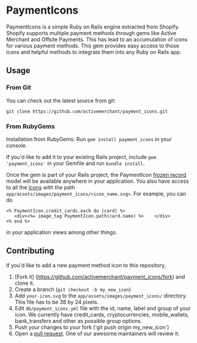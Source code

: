 # PaymentIcons

PaymentIcons is a simple Ruby on Rails engine extracted from Shopify. Shopify supports multiple payment methods through gems like Active Merchant and Offsite Payments. This has lead to an accumulation of icons for various payment methods. This gem provides easy access to those icons and helpful methods to integrate them into any Ruby on Rails app.

## Usage

### From Git
You can check out the latest source from git:

    git clone https://github.com/activemerchant/payment_icons.git

### From RubyGems

Installation from RubyGems:
Run `gem install payment_icons` in your console.

If you'd like to add it to your existing Rails project, include `gem 'payment_icons'` in your Gemfile and run `bundle install`.

Once the gem is part of your Rails project, the PaymentIcon [frozen record](https://github.com/byroot/frozen_record) model will be available anywhere in your application. You also have access to all the [icons](https://github.com/activemerchant/payment_icons/tree/master/app/assets/images/payment_icons) with the path `app/assets/images/payment_icons/<icon_name.svg>`.
For example, you can do

    <% PaymentIcon.credit_cards.each do |card| %>
       <div><%= image_tag PaymentIcon.path(card.name) %>    </div>
    <% end %>
in your application views among other things.

## Contributing

If you'd like to add a new payment method icon to this repository,

1. [Fork it] (https://github.com/activemerchant/payment_icons/fork) and clone it.
2. Create a branch (`git checkout -b my_new_icon`)
3. Add `your-icon.svg` to the `app/assets/images/payment_icons/` directory. This file has to be 38 by 24 pixels.
4. Edit `db/payment_icons.yml` file with the id, name, label and group of your icon. We currently have credit_cards, cryptocurrencies, mobile_wallets, bank_transfers and other as possible group options.
5. Push your changes to your fork ('git push origin my_new_icon`)
6. Open a [pull request](https://github.com/activemerchant/payment_icons/pulls). One of our awesome maintainers will review it.

